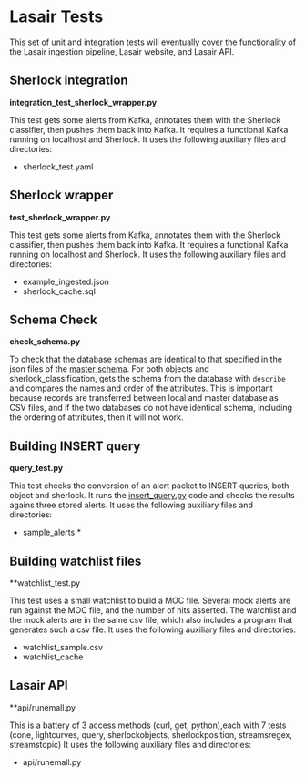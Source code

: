# Lasair Tests

This set of unit and integration tests will eventually cover the functionality of the 
Lasair ingestion pipeline, Lasair website, and Lasair API.

## Sherlock integration
**integration_test_sherlock_wrapper.py**

This test gets some alerts from Kafka, annotates them with the Sherlock classifier,
then pushes them back into Kafka. It requires a functional Kafka running on localhost and Sherlock. It uses the following auxiliary files and directories:
* sherlock_test.yaml

## Sherlock wrapper
**test_sherlock_wrapper.py**

This test gets some alerts from Kafka, annotates them with the Sherlock classifier,
then pushes them back into Kafka. It requires a functional Kafka running on localhost and Sherlock. It uses the following auxiliary files and directories:
* example_ingested.json
* sherlock_cache.sql

## Schema Check
**check_schema.py**

To check that the database schemas are identical to that specified in the json files of the [master schema](https://github.com/lsst-uk/lasair-lsst/tree/master/utility/schema). For both 
objects and sherlock_classification, gets the schema from the database with `describe` and compares
the names and order of the attributes. This is important because records are transferred between
local and master database as CSV files, and if the two databases do not have identical schema, 
including the ordering of attributes, then it will not work.

## Building INSERT query
**query_test.py**

This test checks the conversion of an alert packet to INSERT queries, both object and sherlock.
It runs the [insert_query.py](https://github.com/lsst-uk/lasair-lsst/blob/master/filter/insert_query.py) code and checks the results agains three stored alerts.
It uses the following auxiliary files and directories:
* sample_alerts *

## Building watchlist files
**watchlist_test.py

This test uses a small watchlist to build a MOC file. Several mock alerts are run against 
the MOC file, and the number of hits asserted. The watchlist and the mock alerts are
in the same csv file, which also includes a program that generates such a csv file.
It uses the following auxiliary files and directories:
* watchlist_sample.csv
* watchlist_cache

## Lasair API
**api/runemall.py

This is a battery of 3 access methods (curl, get, python),each with 7 tests 
(cone, lightcurves, query, sherlockobjects, sherlockposition, streamsregex, streamstopic)
It uses the following auxiliary files and directories:

* api/runemall.py
